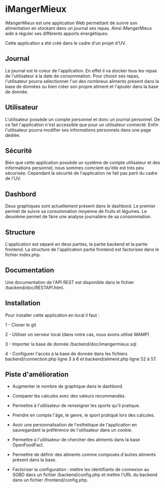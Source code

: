 # iMangerMieux

iMangerMieux est une application Web permettant de suivre son alimentation en stockant dans un journal ses repas.
Ainsi iMangerMieux aide à réguler ses différents apports énergétiques.

Cette application a été créé dans le cadre d'un projet d'UV.

## Journal

Le journal est le coeur de l'application. En effet il va stocker tous les repas de l'utilisateur à la date de consommation.
Pour choisir ses repas, l'utilisateur pourra sélectionner l'un des nombreux aliments présent dans la base de données ou bien créer son propre aliment et l'ajouter dans la base de donnée.

## Utilisateur

L'utilisateur possède un compte personnel et donc un journal personnel. De ce fait l'application n'est accessible que pour un utilisateur connecté. Enfin l'utilisateur pourra modifier ses informations personnels dans une page dédiée.

## Sécurité

Bien que cette application possède un système de compte utilisateur et des informations personnel, nous sommes comcient qu'elle est très peu sécurisée. Cependant la sécurité de l'application ne fait pas parti du cadre de l'UV.

## Dashbord

Deux graphiques sont actuellement présent dans le dashbord.
Le premier permet de suivre sa consommation moyenne de fruits et légumes.
Le deuxième permet de faire une analyse journalière de sa consommation.

## Structure

L'application est séparé en deux parties, la partie backend et la partie frontend.
La structure de l'application partie frontend est factorisée dans le fichier index.php.

## Documentation

Une documentation de l'API REST est disponible dans le fichier /backend/doc/RESTAPI.html.

## Installation

Pour installer cette application en local il faut :

1 - Cloner le git

2 - Utiliser un serveur local (dans notre cas, nous avons utilisé WAMP)

3 - Importer la base de donnée /backend/doc/imangermieux.sql

4 - Configurer l'accés à la base de donnée dans les fichiers backend/connection.php ligne 3 à 6 et backend/aliment.php ligne 52 à 57.

## Piste d'amélioration

- Augmenter le nombre de graphique dans le dashbord.

- Comparer les calcules avec des valeurs recommandés.

- Permettre à l'utilisateur de renseigner les sports qu'il pratique.

- Prendre en compte l'âge, le genre, le sport pratiqué lors des calcules.

- Avoir une personnalisation de l'esthétique de l'application en sauvegardant la préférence de l'utilisateur dans un cookie.

- Permettre à l'utilisateur de chercher des aliments dans la base OpenFoodFact.

- Permettre de définir des aliments comme composés d'autres aliments présent dans la base.

- Factoriser la configuration : mettre les identifiants de connexion au SGBD dans un fichier /backend/config.php et mettre l'URL du backend dans un fichier /frontend/config.php.